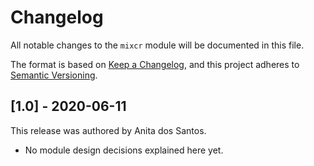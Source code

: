 # Changelog

All notable changes to the `mixcr` module will be documented in this file.

The format is based on [Keep a Changelog](https://keepachangelog.com/en/1.0.0/),
and this project adheres to [Semantic Versioning](https://semver.org/spec/v2.0.0.html).

## [1.0] - 2020-06-11

This release was authored by Anita dos Santos.

<!-- TODO: Explain each important module design decision below. -->

- No module design decisions explained here yet.
